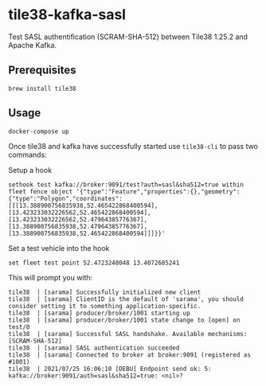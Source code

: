 # tile38-kafka-sasl

Test SASL authentification (SCRAM-SHA-512) between Tile38 1.25.2 and Apache Kafka.

## Prerequisites

`brew install tile38`

## Usage

`docker-compose up`

Once tile38 and kafka have successfully started use `tile38-cli` to pass two commands:

Setup a hook

```
sethook test kafka://broker:9091/test?auth=sasl&sha512=true within fleet fence object '{"type":"Feature","properties":{},"geometry":{"type":"Polygon","coordinates":[[[13.388900756835938,52.465422868400594],[13.423233032226562,52.465422868400594],[13.423233032226562,52.47964385776367],[13.388900756835938,52.47964385776367],[13.388900756835938,52.465422868400594]]]}}'
```

Set a test vehicle into the hook

```
set fleet test point 52.4723248048 13.4072685241
```

This will prompt you with:

```
tile38  | [sarama] Successfully initialized new client
tile38  | [sarama] ClientID is the default of 'sarama', you should consider setting it to something application-specific.
tile38  | [sarama] producer/broker/1001 starting up
tile38  | [sarama] producer/broker/1001 state change to [open] on test/0
tile38  | [sarama] Successful SASL handshake. Available mechanisms: [SCRAM-SHA-512]
tile38  | [sarama] SASL authentication succeeded
tile38  | [sarama] Connected to broker at broker:9091 (registered as #1001)
tile38  | 2021/07/25 16:06:10 [DEBU] Endpoint send ok: 5: kafka://broker:9091/auth=sasl&sha512=true: <nil>?
```

